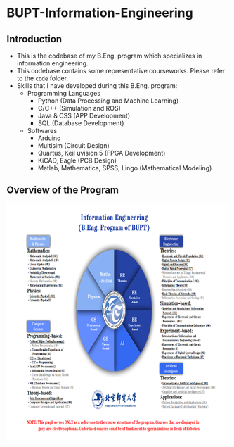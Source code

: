 # BUPT-Information-Engineering
## Introduction
* This is the codebase of my B.Eng. program which specializes in information engineering.
* This codebase contains some representative courseworks. Please refer to the `code` folder.
* Skills that I have developed during this B.Eng. program:
  - Programming Languages
    - Python (Data Processing and Machine Learning)
    - C/C++ (Simulation and ROS)
    - Java & CSS (APP Development)
    - SQL (Database Development)
  - Softwares
    - Arduino
    - Multisim (Circuit Design)
    - Quartus, Keil uvision 5 (FPGA Development)
    - KiCAD, Eagle (PCB Design)
    - Matlab, Mathematica, SPSS, Lingo (Mathematical Modeling)

## Overview of the Program
<p align="center">
  <img width="810" height="540" src="/doc/Program.png">
</p>
